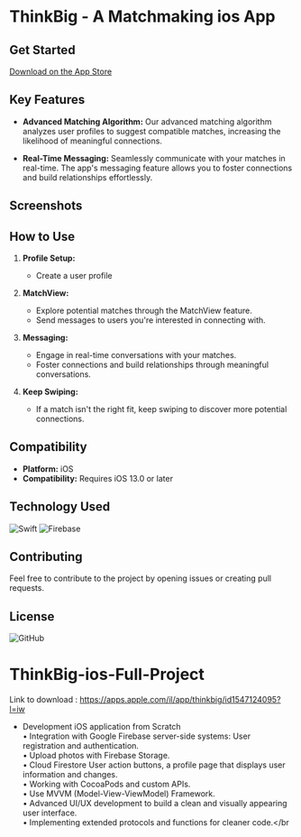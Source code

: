 # ThinkBig - A Matchmaking ios App 

## Get Started
[Download on the App Store](https://apps.apple.com/il/app/thinkbig/id1547124095?l=iw)

## Key Features

- **Advanced Matching Algorithm:** Our advanced matching algorithm analyzes user profiles to suggest compatible matches, increasing the likelihood of meaningful connections.

- **Real-Time Messaging:** Seamlessly communicate with your matches in real-time. The app's messaging feature allows you to foster connections and build relationships effortlessly.

## Screenshots


## How to Use

1. **Profile Setup:**
   - Create a user profile 

2. **MatchView:**
   - Explore potential matches through the MatchView feature.
   - Send messages to users you're interested in connecting with.

3. **Messaging:**
   - Engage in real-time conversations with your matches.
   - Foster connections and build relationships through meaningful conversations.

4. **Keep Swiping:**
   - If a match isn't the right fit, keep swiping to discover more potential connections.

## Compatibility

- **Platform:** iOS
- **Compatibility:** Requires iOS 13.0 or later

## Technology Used
<div>
  <img src='https://img.shields.io/badge/Swift-FA7343?style=for-the-badge&logo=swift&logoColor=white' alt='Swift'/>
  <img src='https://img.shields.io/badge/Firebase-FFCA28?style=for-the-badge&logo=firebase&logoColor=black' alt='Firebase'/>
</div>

## Contributing

Feel free to contribute to the project by opening issues or creating pull requests. 

## License

![GitHub](https://img.shields.io/github/license/ItsAlexanderPopov/Simon-game)



















# ThinkBig-ios-Full-Project
Link to download : https://apps.apple.com/il/app/thinkbig/id1547124095?l=iw
  * Development iOS application from Scratch </br>
•	Integration with Google Firebase server-side systems: User registration and authentication.</br>
•	Upload photos with Firebase Storage.</br>
•	Cloud Firestore User action buttons, a profile page that displays user information and changes.</br>
•	Working with CocoaPods and custom APIs.</br>
•	Use MVVM (Model-View-ViewModel) Framework.</br>
•	Advanced UI/UX development to build a clean and visually appearing user interface.</br>
•	Implementing extended protocols and functions for cleaner code.</br

